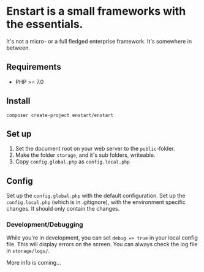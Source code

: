# Enstart is a small frameworks with the essentials.

It's not a micro- or a full fledged enterprise framework. It's somewhere in between.

## Requirements

* PHP >= 7.0

## Install

    composer create-project enstart/enstart

## Set up

1. Set the document root on your web server to the `public`-folder.
2. Make the folder `storage`, and it's sub folders, writeable.
3. Copy `config.global.php` as `config.local.php`

## Config

Set up the `config.global.php` with the default configuration.
Set up the `config.local.php` (which is in .gitignore), with the environment specific changes. It should only contain the changes.

### Development/Debugging

While you're in development, you can set `debug => true` in your local config file. This will display errors on the screen.
You can always check the log file in `storage/logs/`.


More info is coming...